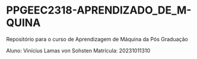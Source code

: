 # PPGEEC2318-APRENDIZADO_DE_M-QUINA
Repositório para o curso de Aprendizagem de Máquina da Pós Graduação

Aluno: Vinícius Lamas von Sohsten
Matrícula: 20231011310
